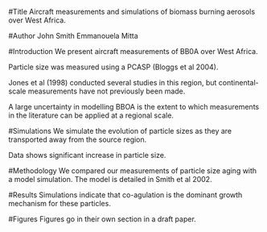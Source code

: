 #Title
Aircraft measurements and simulations  of biomass burning aerosols over West Africa. 

#Author 
John Smith
Emmanouela Mitta


#Introduction
We present aircraft measurements of BB0A over West Africa.

Particle size was measured using a PCASP (Bloggs et al 2004).

Jones et al (1998) conducted several studies in this region,  but continental-scale measurements have not previously been made.

A large uncertainty in modelling BBOA is the extent to which measurements in the literature can be applied at a regional scale.


#Simulations
We simulate the evolution of particle sizes as they are transported away from the source region.


Data shows significant increase in particle size.

#Methodology
We compared our measurements of particle size aging with a model simulation. The model is detailed in Smith et al 2002. 

#Results
Simulations indicate that co-agulation is the dominant growth mechanism for these particles.

#Figures
Figures go in their own section in a draft paper.
